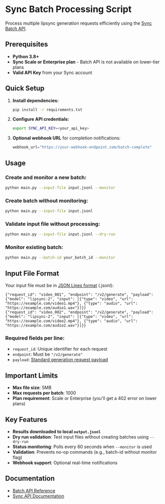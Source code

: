 # Sync Batch Processing Script

Process multiple lipsync generation requests efficiently using the [Sync Batch API](https://docs.sync.so/api-reference/guides/batch-processing).

## Prerequisites

- **Python 3.8+**
- **Sync Scale or Enterprise plan** - Batch API is not available on lower-tier plans
- **Valid API Key** from your Sync account

## Quick Setup

1. **Install dependencies:**
   ```bash
   pip install -r requirements.txt
   ```

2. **Configure API credentials:**
   ```bash
   export SYNC_API_KEY=<your_api_key>
   ```

3. **Optional webhook URL** for completion notifications:
   ```python
   webhook_url="https://your-webhook-endpoint.com/batch-complete"
   ```

## Usage

### Create and monitor a new batch:
```bash
python main.py --input-file input.jsonl --monitor
```

### Create batch without monitoring:
```bash
python main.py --input-file input.jsonl
```

### Validate input file without processing:
```bash
python main.py --input-file input.jsonl --dry-run
```

### Monitor existing batch:
```bash
python main.py --batch-id your_batch_id --monitor
```

## Input File Format

Your input file must be in [JSON Lines format](https://docs.sync.so/api-reference/guides/batch-processing#input-format) (.jsonl):

```jsonl
{"request_id": "video_001", "endpoint": "/v2/generate", "payload": {"model": "lipsync-2", "input": [{"type": "video", "url": "https://example.com/video1.mp4"}, {"type": "audio", "url": "https://example.com/audio1.wav"}]}}
{"request_id": "video_002", "endpoint": "/v2/generate", "payload": {"model": "lipsync-2", "input": [{"type": "video", "url": "https://example.com/video2.mp4"}, {"type": "audio", "url": "https://example.com/audio2.wav"}]}}
```

### Required fields per line:
- `request_id`: Unique identifier for each request
- `endpoint`: Must be `"/v2/generate"`
- `payload`: [Standard generation request payload](https://docs.sync.so/api-reference/api/generate-api/create)

## Important Limits

- **Max file size**: 5MB
- **Max requests per batch**: 1000
- **Plan requirement**: Scale or Enterprise (you'll get a 402 error on lower plans)

## Key Features

- **Results downloaded to local `output.jsonl`**
- **Dry run validation**: Test input files without creating batches using `--dry-run`
- **Status monitoring**: Polls every 60 seconds when `--monitor` is used
- **Validation**: Prevents no-op commands (e.g., batch-id without monitor flag)
- **Webhook support**: Optional real-time notifications

## Documentation

- [Batch API Reference](https://docs.sync.so/api-reference/guides/batch-processing)
- [Sync API Documentation](https://docs.sync.so/api-reference)
